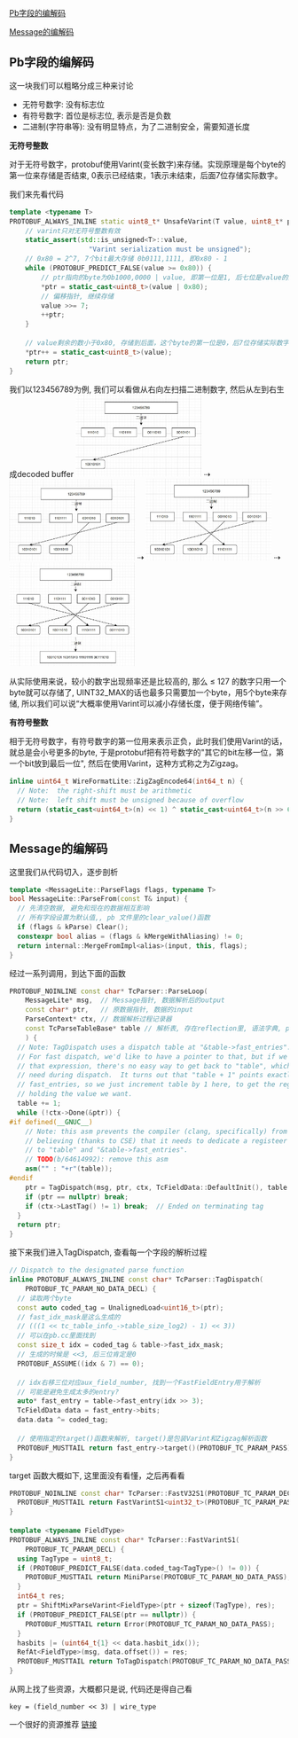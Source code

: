 [Pb字段的编解码](#Pb字段的编解码)

[Message的编解码](#Message的编解码)

## Pb字段的编解码

这一块我们可以粗略分成三种来讨论

- 无符号数字: 没有标志位
- 有符号数字: 首位是标志位, 表示是否是负数
- 二进制(字符串等): 没有明显特点，为了二进制安全，需要知道长度

**无符号整数**

对于无符号数字，protobuf使用Varint(变长数字)来存储。实现原理是每个byte的第一位来存储是否结束, 0表示已经结束，1表示未结束，后面7位存储实际数字。

我们来先看代码
```C++
template <typename T>
PROTOBUF_ALWAYS_INLINE static uint8_t* UnsafeVarint(T value, uint8_t* ptr) {
    // varint只对无符号整数有效
    static_assert(std::is_unsigned<T>::value,
                    "Varint serialization must be unsigned");
    // 0x80 = 2^7, 7个bit最大存储 0b0111,1111, 即0x80 - 1
    while (PROTOBUF_PREDICT_FALSE(value >= 0x80)) {
        // ptr指向的byte为0b1000,0000 | value, 即第一位是1, 后七位是value的后七位
        *ptr = static_cast<uint8_t>(value | 0x80);
        // 偏移指针, 继续存储
        value >>= 7;
        ++ptr;
    }

    // value剩余的数小于0x80, 存储到后面，这个byte的第一位是0，后7位存储实际数字
    *ptr++ = static_cast<uint8_t>(value);
    return ptr;
}
```
我们以123456789为例, 我们可以看做从右向左扫描二进制数字, 然后从左到右生成decoded buffer
<img src="../image/protobuf_varint_1.jpg" width="45%"/> $\dashrightarrow$ <img src="../image/protobuf_varint_2.jpg" width="45%"/> $\dashrightarrow$ <img src="../image/protobuf_varint_3.jpg" width="45%"/> $\dashrightarrow$ <img src="../image/protobuf_varint_4.jpg" width="45%"/>

从实际使用来说，较小的数字出现频率还是比较高的, 那么 $\leqslant$ 127 的数字只用一个byte就可以存储了, UINT32_MAX的话也最多只需要加一个byte，用5个byte来存储, 所以我们可以说“大概率使用Varint可以减小存储长度，便于网络传输”。

**有符号整数**

相于无符号数字，有符号数字的第一位用来表示正负，此时我们使用Varint的话，就总是会小号更多的byte, 于是protobuf把有符号数字的"其它的bit左移一位，第一个bit放到最后一位", 然后在使用Varint，这种方式称之为Zigzag。

```C++
inline uint64_t WireFormatLite::ZigZagEncode64(int64_t n) {
  // Note:  the right-shift must be arithmetic
  // Note:  left shift must be unsigned because of overflow
  return (static_cast<uint64_t>(n) << 1) ^ static_cast<uint64_t>(n >> 63);
}
```

## Message的编解码

这里我们从代码切入，逐步剖析

```C++
template <MessageLite::ParseFlags flags, typename T>
bool MessageLite::ParseFrom(const T& input) {
  // 先清空数据, 避免和现在的数据相互影响
  // 所有字段设置为默认值,, pb 文件里的clear_value()函数
  if (flags & kParse) Clear();
  constexpr bool alias = (flags & kMergeWithAliasing) != 0;
  return internal::MergeFromImpl<alias>(input, this, flags);
}
```
经过一系列调用，到达下面的函数
```C++
PROTOBUF_NOINLINE const char* TcParser::ParseLoop(
    MessageLite* msg,  // Message指针, 数据解析后的output
    const char* ptr,   // 原数据指针, 数据的input
    ParseContext* ctx, // 数据解析过程记录器
    const TcParseTableBase* table // 解析表, 存在reflection里, 语法字典, pb自动生成的, 在pb.cc文件里
    ) {
  // Note: TagDispatch uses a dispatch table at "&table->fast_entries".
  // For fast dispatch, we'd like to have a pointer to that, but if we use
  // that expression, there's no easy way to get back to "table", which we also
  // need during dispatch.  It turns out that "table + 1" points exactly to
  // fast_entries, so we just increment table by 1 here, to get the register
  // holding the value we want.
  table += 1;
  while (!ctx->Done(&ptr)) {
#if defined(__GNUC__)
    // Note: this asm prevents the compiler (clang, specifically) from
    // believing (thanks to CSE) that it needs to dedicate a registeer both
    // to "table" and "&table->fast_entries".
    // TODO(b/64614992): remove this asm
    asm("" : "+r"(table));
#endif
    ptr = TagDispatch(msg, ptr, ctx, TcFieldData::DefaultInit(), table - 1, 0);
    if (ptr == nullptr) break;
    if (ctx->LastTag() != 1) break;  // Ended on terminating tag
  }
  return ptr;
}
```
接下来我们进入TagDispatch, 查看每一个字段的解析过程
```C++
// Dispatch to the designated parse function
inline PROTOBUF_ALWAYS_INLINE const char* TcParser::TagDispatch(
    PROTOBUF_TC_PARAM_NO_DATA_DECL) {
  // 读取两个byte
  const auto coded_tag = UnalignedLoad<uint16_t>(ptr);
  // fast_idx_mask是这么生成的
  // (((1 << tc_table_info_->table_size_log2) - 1) << 3))
  // 可以在pb.cc里面找到
  const size_t idx = coded_tag & table->fast_idx_mask;
  // 生成的时候是 <<3, 后三位肯定是0
  PROTOBUF_ASSUME((idx & 7) == 0);

  // idx右移三位对应aux_field_number, 找到一个FastFieldEntry用于解析
  // 可能是避免生成太多的entry?
  auto* fast_entry = table->fast_entry(idx >> 3);
  TcFieldData data = fast_entry->bits;
  data.data ^= coded_tag;

  // 使用指定的target()函数来解析, target()是包装Varint和Zigzag解析函数
  PROTOBUF_MUSTTAIL return fast_entry->target()(PROTOBUF_TC_PARAM_PASS);
}
```
target 函数大概如下, 这里面没有看懂，之后再看看
```C++
PROTOBUF_NOINLINE const char* TcParser::FastV32S1(PROTOBUF_TC_PARAM_DECL) {
  PROTOBUF_MUSTTAIL return FastVarintS1<uint32_t>(PROTOBUF_TC_PARAM_PASS);
}

template <typename FieldType>
PROTOBUF_ALWAYS_INLINE const char* TcParser::FastVarintS1(
    PROTOBUF_TC_PARAM_DECL) {
  using TagType = uint8_t;
  if (PROTOBUF_PREDICT_FALSE(data.coded_tag<TagType>() != 0)) {
    PROTOBUF_MUSTTAIL return MiniParse(PROTOBUF_TC_PARAM_NO_DATA_PASS);
  }
  int64_t res;
  ptr = ShiftMixParseVarint<FieldType>(ptr + sizeof(TagType), res);
  if (PROTOBUF_PREDICT_FALSE(ptr == nullptr)) {
    PROTOBUF_MUSTTAIL return Error(PROTOBUF_TC_PARAM_NO_DATA_PASS);
  }
  hasbits |= (uint64_t{1} << data.hasbit_idx());
  RefAt<FieldType>(msg, data.offset()) = res;
  PROTOBUF_MUSTTAIL return ToTagDispatch(PROTOBUF_TC_PARAM_NO_DATA_PASS);
}
```

从网上找了些资源，大概都只是说, 代码还是得自己看
```
key = (field_number << 3) | wire_type
```

一个很好的资源推荐 [链接](https://www.cnblogs.com/shine-lee/p/10701810.html)
